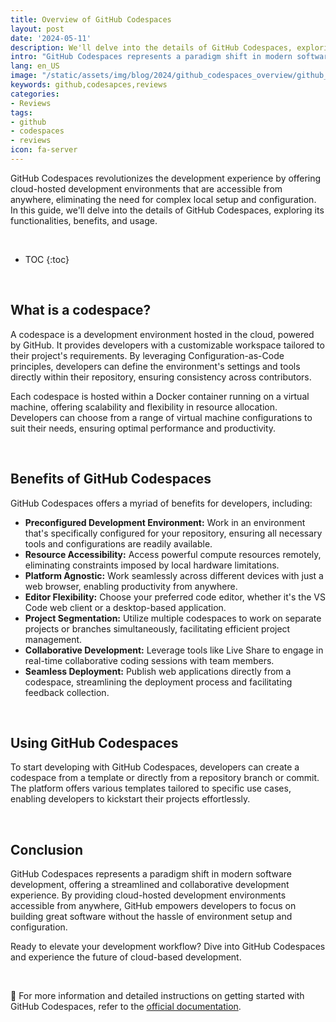 ```yaml
---
title: Overview of GitHub Codespaces
layout: post
date: '2024-05-11'
description: We'll delve into the details of GitHub Codespaces, exploring its functionalities, benefits, and usage.
intro: "GitHub Codespaces represents a paradigm shift in modern software development, offering a streamlined and collaborative development experience."
lang: en_US
image: "/static/assets/img/blog/2024/github_codespaces_overview/github_codespaces_overview.jpg"
keywords: github,codesapces,reviews
categories:
- Reviews
tags:
- github
- codespaces
- reviews
icon: fa-server
---
```


GitHub Codespaces revolutionizes the development experience by offering cloud-hosted development environments that are accessible from anywhere, eliminating the need for complex local setup and configuration. In this guide, we'll delve into the details of GitHub Codespaces, exploring its functionalities, benefits, and usage.

<br>

* TOC 
{:toc}

<br>

## What is a codespace?

A codespace is a development environment hosted in the cloud, powered by GitHub. It provides developers with a customizable workspace tailored to their project's requirements. By leveraging Configuration-as-Code principles, developers can define the environment's settings and tools directly within their repository, ensuring consistency across contributors.

Each codespace is hosted within a Docker container running on a virtual machine, offering scalability and flexibility in resource allocation. Developers can choose from a range of virtual machine configurations to suit their needs, ensuring optimal performance and productivity.

<br>

## Benefits of GitHub Codespaces

GitHub Codespaces offers a myriad of benefits for developers, including:

- **Preconfigured Development Environment:** Work in an environment that's specifically configured for your repository, ensuring all necessary tools and configurations are readily available.
- **Resource Accessibility:** Access powerful compute resources remotely, eliminating constraints imposed by local hardware limitations.
- **Platform Agnostic:** Work seamlessly across different devices with just a web browser, enabling productivity from anywhere.
- **Editor Flexibility:** Choose your preferred code editor, whether it's the VS Code web client or a desktop-based application.
- **Project Segmentation:** Utilize multiple codespaces to work on separate projects or branches simultaneously, facilitating efficient project management.
- **Collaborative Development:** Leverage tools like Live Share to engage in real-time collaborative coding sessions with team members.
- **Seamless Deployment:** Publish web applications directly from a codespace, streamlining the deployment process and facilitating feedback collection.

<br>

## Using GitHub Codespaces

To start developing with GitHub Codespaces, developers can create a codespace from a template or directly from a repository branch or commit. The platform offers various templates tailored to specific use cases, enabling developers to kickstart their projects effortlessly.

<br>

## Conclusion

GitHub Codespaces represents a paradigm shift in modern software development, offering a streamlined and collaborative development experience. By providing cloud-hosted development environments accessible from anywhere, GitHub empowers developers to focus on building great software without the hassle of environment setup and configuration.

Ready to elevate your development workflow? Dive into GitHub Codespaces and experience the future of cloud-based development.

<br>

📝 For more information and detailed instructions on getting started with GitHub Codespaces, refer to the [official documentation](https://docs.github.com/en/codespaces).




